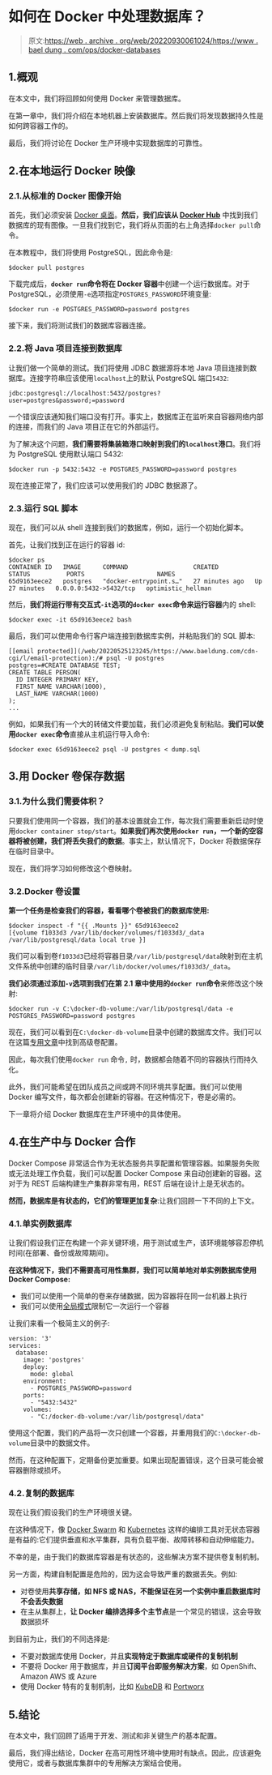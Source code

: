 # 如何在 Docker 中处理数据库？

> 原文:[https://web . archive . org/web/20220930061024/https://www . bael dung . com/ops/docker-databases](https://web.archive.org/web/20220930061024/https://www.baeldung.com/ops/docker-databases)

## 1.概观

在本文中，我们将回顾如何使用 Docker 来管理数据库。

在第一章中，我们将介绍在本地机器上安装数据库。然后我们将发现数据持久性是如何跨容器工作的。

最后，我们将讨论在 Docker 生产环境中实现数据库的可靠性。

## 2.在本地运行 Docker 映像

### 2.1.从标准的 Docker 图像开始

首先，我们必须安装 [Docker 桌面](https://web.archive.org/web/20220525123245/https://www.docker.com/get-started)。**然后，我们应该从 [Docker Hub](https://web.archive.org/web/20220525123245/https://hub.docker.com/)** 中找到我们数据库的现有图像。一旦我们找到它，我们将从页面的右上角选择`docker pull`命令。

在本教程中，我们将使用 PostgreSQL，因此命令是:

```
$docker pull postgres
```

下载完成后，**`docker run`命令将在 Docker 容器**中创建一个运行数据库。对于 PostgreSQL，必须使用`-e`选项指定`POSTGRES_PASSWORD`环境变量:

```
$docker run -e POSTGRES_PASSWORD=password postgres
```

接下来，我们将测试我们的数据库容器连接。

### 2.2.将 Java 项目连接到数据库

让我们做一个简单的测试。我们将使用 JDBC 数据源将本地 Java 项目连接到数据库。连接字符串应该使用`localhost`上的默认 PostgreSQL 端口`5432`:

```
jdbc:postgresql://localhost:5432/postgres?user=postgres&password;=password
```

一个错误应该通知我们端口没有打开。事实上，数据库正在监听来自容器网络内部的连接，而我们的 Java 项目正在它的外部运行。

为了解决这个问题，**我们需要将集装箱港口映射到我们的`localhost`港口**。我们将为 PostgreSQL 使用默认端口 5432:

```
$docker run -p 5432:5432 -e POSTGRES_PASSWORD=password postgres
```

现在连接正常了，我们应该可以使用我们的 JDBC 数据源了。

### 2.3.运行 SQL 脚本

现在，我们可以从 shell 连接到我们的数据库，例如，运行一个初始化脚本。

首先，让我们找到正在运行的容器 id:

```
$docker ps
CONTAINER ID   IMAGE      COMMAND                  CREATED          STATUS          PORTS                    NAMES
65d9163eece2   postgres   "docker-entrypoint.s…"   27 minutes ago   Up 27 minutes   0.0.0.0:5432->5432/tcp   optimistic_hellman
```

然后，**我们将运行带有交互式`-it`选项的`docker exec`命令来运行容器**内的 shell:

```
$docker exec -it 65d9163eece2 bash
```

最后，我们可以使用命令行客户端连接到数据库实例，并粘贴我们的 SQL 脚本:

```
[[email protected]](/web/20220525123245/https://www.baeldung.com/cdn-cgi/l/email-protection):/# psql -U postgres
postgres=#CREATE DATABASE TEST;
CREATE TABLE PERSON(
  ID INTEGER PRIMARY KEY,
  FIRST_NAME VARCHAR(1000),
  LAST_NAME VARCHAR(1000)
);
...
```

例如，如果我们有一个大的转储文件要加载，我们必须避免复制粘贴。**我们可以使用`docker exec`命令**直接从主机运行导入命令:

```
$docker exec 65d9163eece2 psql -U postgres < dump.sql
```

## 3.用 Docker 卷保存数据

### 3.1.为什么我们需要体积？

只要我们使用同一个容器，我们的基本设置就会工作，每次我们需要重新启动时使用`docker container stop/start`。**如果我们再次使用`docker run`，一个新的空容器将被创建，我们将丢失我们的数据**。事实上，默认情况下，Docker 将数据保存在临时目录中。

现在，我们将学习如何修改这个卷映射。

### 3.2.Docker 卷设置

**第一个任务是检查我们的容器，看看哪个卷被我们的数据库使用:**

```
$docker inspect -f "{{ .Mounts }}" 65d9163eece2
[{volume f1033d3 /var/lib/docker/volumes/f1033d3/_data /var/lib/postgresql/data local true }] 
```

我们可以看到卷`f1033d3`已经将容器目录`/var/lib/postgresql/data`映射到在主机文件系统中创建的临时目录`/var/lib/docker/volumes/f1033d3/_data`。

**我们必须通过添加`-v`选项到我们在第 2.1 章中使用的`docker run`命令**来修改这个映射:

```
$docker run -v C:\docker-db-volume:/var/lib/postgresql/data -e POSTGRES_PASSWORD=password postgres
```

现在，我们可以看到在`C:\docker-db-volume`目录中创建的数据库文件。我们可以在这篇[专用文章](/web/20220525123245/https://www.baeldung.com/ops/docker-volumes)中找到高级卷配置。

因此，每次我们使用`docker run` 命令`,` 时，数据都会随着不同的容器执行而持久化。

此外，我们可能希望在团队成员之间或跨不同环境共享配置。我们可以使用 Docker 编写文件，每次都会创建新的容器。在这种情况下，卷是必需的。

下一章将介绍 Docker 数据库在生产环境中的具体使用。

## 4.在生产中与 Docker 合作

Docker Compose 非常适合作为无状态服务共享配置和管理容器。如果服务失败或无法处理工作负载，我们可以配置 Docker Compose 来自动创建新的容器。这对于为 REST 后端构建生产集群非常有用，REST 后端在设计上是无状态的。

**然而，数据库是有状态的，它们的管理更加复杂**:让我们回顾一下不同的上下文。

### 4.1.单实例数据库

让我们假设我们正在构建一个非关键环境，用于测试或生产，该环境能够容忍停机时间(在部署、备份或故障期间)。

**在这种情况下，我们不需要高可用性集群，我们可以简单地对单实例数据库使用 Docker Compose:**

*   我们可以使用一个简单的卷来存储数据，因为容器将在同一台机器上执行
*   我们可以使用[全局模式](https://web.archive.org/web/20220525123245/https://docs.docker.com/compose/compose-file/compose-file-v3/#mode)限制它一次运行一个容器

让我们来看一个极简主义的例子:

```
version: '3'
services:       
  database:
    image: 'postgres'
    deploy:
      mode: global
    environment:
      - POSTGRES_PASSWORD=password
    ports:
      - "5432:5432"
    volumes:
      - "C:/docker-db-volume:/var/lib/postgresql/data"
```

使用这个配置，我们的产品将一次只创建一个容器，并重用我们的`C:\docker-db-volume`目录中的数据文件。

然而，在这种配置下，定期备份更加重要。如果出现配置错误，这个目录可能会被容器删除或损坏。

### 4.2.复制的数据库

现在让我们假设我们的生产环境很关键。

在这种情况下，像 [Docker Swarm](https://web.archive.org/web/20220525123245/https://docs.docker.com/engine/swarm/) 和 [Kubernetes](https://web.archive.org/web/20220525123245/https://kubernetes.io/fr/) 这样的编排工具对无状态容器是有益的:它们提供垂直和水平集群，具有负载平衡、故障转移和自动伸缩能力。

不幸的是，由于我们的数据库容器是有状态的，这些解决方案不提供卷复制机制。

另一方面，构建自制配置是危险的，因为这会导致严重的数据丢失。例如:

*   对卷使用**共享存储，如 NFS 或 NAS，不能保证在另一个实例中重启数据库时不会丢失数据**
*   在主从集群上，**让 Docker 编排选择多个主节点**是一个常见的错误，这会导致数据损坏

到目前为止，我们的不同选择是:

*   不要对数据库使用 Docker，并且**实现特定于数据库或硬件的复制机制**
*   不要将 Docker 用于数据库，并且**订阅平台即服务解决方案**，如 OpenShift、Amazon AWS 或 Azure
*   使用 Docker 特有的复制机制，比如 [KubeDB](https://web.archive.org/web/20220525123245/https://kubedb.com/) 和 [Portworx](https://web.archive.org/web/20220525123245/https://portworx.com/)

## 5.结论

在本文中，我们回顾了适用于开发、测试和非关键生产的基本配置。

最后，我们得出结论，Docker 在高可用性环境中使用时有缺点。因此，应该避免使用它，或者与数据库集群中的专用解决方案结合使用。